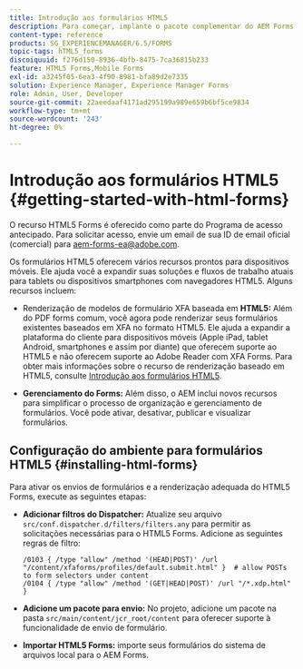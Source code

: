 ```yaml
---
title: Introdução aos formulários HTML5
description: Para começar, implante o pacote complementar do AEM Forms e importe os formulários HTML5 existentes para o AEM.
content-type: reference
products: SG_EXPERIENCEMANAGER/6.5/FORMS
topic-tags: hTML5_forms
discoiquuid: f276d150-8936-4bfb-8475-7ca36815b233
feature: HTML5 Forms,Mobile Forms
exl-id: a3245f05-6ea3-4f90-8981-bfa89d2e7335
solution: Experience Manager, Experience Manager Forms
role: Admin, User, Developer
source-git-commit: 22aeedaaf4171ad295199a989e659b6bf5ce9834
workflow-type: tm+mt
source-wordcount: '243'
ht-degree: 0%

---
```


# Introdução aos formulários HTML5 {#getting-started-with-html-forms}

<span class="preview"> O recurso HTML5 Forms é oferecido como parte do Programa de acesso antecipado. Para solicitar acesso, envie um email de sua ID de email oficial (comercial) para aem-forms-ea@adobe.com.
</span>

Os formulários HTML5 oferecem vários recursos prontos para dispositivos móveis. Ele ajuda você a expandir suas soluções e fluxos de trabalho atuais para tablets ou dispositivos smartphones com navegadores HTML5. Alguns recursos incluem:

* Renderização de modelos de formulário XFA baseada em **HTML5:** Além do PDF forms comum, você agora pode renderizar seus formulários existentes baseados em XFA no formato HTML5. Ele ajuda a expandir a plataforma do cliente para dispositivos móveis (Apple iPad, tablet Android, smartphones e assim por diante) que oferecem suporte ao HTML5 e não oferecem suporte ao Adobe Reader com XFA Forms. Para obter mais informações sobre o recurso de renderização baseado em HTML5, consulte [Introdução aos formulários HTML5](/help/forms/introductionhtml5.md).

* **Gerenciamento do Forms:** Além disso, o AEM inclui novos recursos para simplificar o processo de organização e gerenciamento de formulários. Você pode ativar, desativar, publicar e visualizar formulários.<!--For more information, see [Introduction to managing forms](/help/forms/using/introduction-managing-forms.md).-->

## Configuração do ambiente para formulários HTML5 {#installing-html-forms}

Para ativar os envios de formulários e a renderização adequada do HTML5 Forms, execute as seguintes etapas:

* **Adicionar filtros do Dispatcher:** Atualize seu arquivo `src/conf.dispatcher.d/filters/filters.any` para permitir as solicitações necessárias para o HTML5 Forms. Adicione as seguintes regras de filtro:

  ```
  /0103 { /type "allow" /method '(HEAD|POST)' /url "/content/xfaforms/profiles/default.submit.html" }  # allow POSTs to form selectors under content
  /0104 { /type "allow" /method '(GET|HEAD|POST)' /url "/*.xdp.html" }
  ```

* **Adicione um pacote para envio:** No projeto, adicione um pacote na pasta `src/main/content/jcr_root/content` para oferecer suporte à funcionalidade de envio de formulário.

* **Importar HTML5 Forms:** importe seus formulários do sistema de arquivos local para o AEM Forms.
